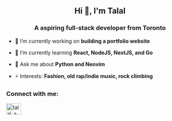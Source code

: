 <h2 align="center">Hi 👋, I'm Talal</h2>
<h3 align="center">A aspiring full-stack developer from Toronto</h3>

- 🔭 I’m currently working on **building a portfolio website**

- 🌱 I’m currently learning **React, NodeJS, NextJS, and Go**

- 💬 Ask me about **Python and Neovim**

- ⚡ Interests: **Fashion, old rap/indie music, rock climbing**

<h3 align="left">Connect with me:</h3>
<p align="left">
<a href="https://www.leetcode.com/talal_a" target="blank"><img align="center" src="https://raw.githubusercontent.com/rahuldkjain/github-profile-readme-generator/master/src/images/icons/Social/leet-code.svg" alt="talal_a" height="30" width="40" /></a>
</p>
